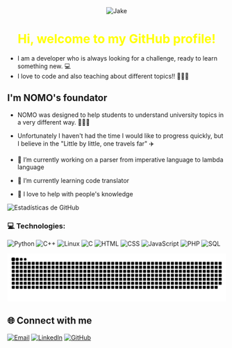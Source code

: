 <div align="center">
<img src="https://media2.giphy.com/media/v1.Y2lkPTc5MGI3NjExejM1NnNhbmRjZG8yMmE1NGthb2JzMHZnczAwMXN1MGR5ejB3MW8wciZlcD12MV9pbnRlcm5hbF9naWZfYnlfaWQmY3Q9Zw/QrV1C9kNmsacg/giphy.gif" width="300" height="150" alt="Jake">
<h1 style="color: yellow;"> Hi, welcome to my GitHub profile! </h1>
<div align="left">
    
- I am a developer who is always looking for a challenge, ready to learn something new. 💻 
- I love to code and also teaching about different topics!! 👨🏽‍🏫
    
</div>


</div>

## I'm NOMO's foundator
- NOMO was designed to help students to understand university topics in a very different way. 👨🏼‍🎓
- Unfortunately I haven't had the time I would like to progress quickly, but I believe in the "Little by little, one travels far" ✈️

- 🔭 I’m currently working on a parser from imperative language to lambda language
- 🌱 I’m currently learning code translator
- 💟 I love to help with people's knowledge

![Estadísticas de GitHub](https://github-readme-stats.vercel.app/api?username=daviddiazdh&show_icons=true&theme=radical)

### 💻 Technologies:
![Python](https://img.shields.io/badge/Python-3776AB?style=for-the-badge&logo=python&logoColor=orange)
![C++](https://img.shields.io/badge/C++-00599C?style=for-the-badge&logo=cplusplus&logoColor=orange)
![Linux](https://img.shields.io/badge/Linux-FCC624?style=for-the-badge&logo=linux&logoColor=black)
![C](https://img.shields.io/badge/C-00599C?style=for-the-badge&logo=c&logoColor=white)
![HTML](https://img.shields.io/badge/HTML5-E34F26?style=for-the-badge&logo=html5&logoColor=white)
![CSS](https://img.shields.io/badge/CSS3-1572B6?style=for-the-badge&logo=css3&logoColor=white)
![JavaScript](https://img.shields.io/badge/JavaScript-F7DF1E?style=for-the-badge&logo=javascript&logoColor=black)
![PHP](https://img.shields.io/badge/PHP-777BB4?style=for-the-badge&logo=php&logoColor=white)
![SQL](https://img.shields.io/badge/SQL-4479A1?style=for-the-badge&logo=postgresql&logoColor=white)

![snake gif](https://github.com/daviddiazdh/daviddiazdh/blob/output/github-snake-dark.svg)


## 🌐 Connect with me

[![Email](https://img.shields.io/badge/email-daviddiazh%40gmail.com-red?style=flat&logo=gmail)](mailto:daviddiazdh@gmail.com)
[![LinkedIn](https://img.shields.io/badge/LinkedIn-daviddiazdh-blue?style=flat&logo=linkedin)](https://linkedin.com/in/david-díaz-9605151b0)
[![GitHub](https://img.shields.io/badge/GitHub-daviddiazdh-181717?style=flat&logo=github)](https://github.com/daviddiazdh)

